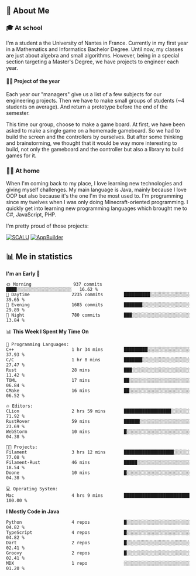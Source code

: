 ## 👀 About Me

### 🎓 At school

I'm a student a the University of Nantes in France. Currently in my first year in a Mathematics and Informatics Bachelor Degree. Until now, my classes are just about algebra and small algorithms. However, being in a special section targeting a Master's Degree, we have projects to engineer each year. 

#### 🔧🔬 Project of the year

Each year our "managers" give us a list of a few subjects for our engineering projects. Then we have to make small groups of students (~4 students on average). And return a prototype before the end of the semester.

This time our group, choose to make a game board. At first, we have been asked to make a single game on a homemade gameboard. So we had to build the screen and the controllers by ourselves. 
But after some thinking and brainstorming, we thought that it would be way more interesting to build, not only the gameboard and the controller but also a library to build games for it.

### 👨‍💻 At home

When I'm coming back to my place, I love learning new technologies and giving myself challenges. My main language is Java, mainly because I love OOP but also because it's the one I'm the most used to. I'm programming since my twelves when I was only doing Minecraft-oriented programming.  I quickly get into learning new programming languages which brought me to C#, JavaScript, PHP. 

I'm pretty proud of those projects:

[![SCALU](https://github-readme-stats.vercel.app/api/pin?username=renardfute&repo=SCALU)](https://github.com/renardfute/scalu)
[![AppBuilder](https://github-readme-stats.vercel.app/api/pin?username=pulsedev2&repo=AppBuilder)](https://github.com/pulsedev2/AppBuilder)

## 📊 Me in statistics
<!--START_SECTION:waka-->
**I'm an Early 🐤** 

```text
🌞 Morning                937 commits         ████░░░░░░░░░░░░░░░░░░░░░   16.62 % 
🌆 Daytime                2235 commits        ██████████░░░░░░░░░░░░░░░   39.65 % 
🌃 Evening                1685 commits        ███████░░░░░░░░░░░░░░░░░░   29.89 % 
🌙 Night                  780 commits         ███░░░░░░░░░░░░░░░░░░░░░░   13.84 % 
```


📊 **This Week I Spent My Time On** 

```text
💬 Programming Languages: 
C++                      1 hr 34 mins        █████████░░░░░░░░░░░░░░░░   37.93 % 
C/C                      1 hr 8 mins         ███████░░░░░░░░░░░░░░░░░░   27.47 % 
Rust                     28 mins             ███░░░░░░░░░░░░░░░░░░░░░░   11.42 % 
TOML                     17 mins             ██░░░░░░░░░░░░░░░░░░░░░░░   06.84 % 
CMake                    16 mins             ██░░░░░░░░░░░░░░░░░░░░░░░   06.52 % 

🔥 Editors: 
CLion                    2 hrs 59 mins       ██████████████████░░░░░░░   71.92 % 
RustRover                59 mins             ██████░░░░░░░░░░░░░░░░░░░   23.69 % 
WebStorm                 10 mins             █░░░░░░░░░░░░░░░░░░░░░░░░   04.38 % 

🐱‍💻 Projects: 
Filament                 3 hrs 12 mins       ███████████████████░░░░░░   77.08 % 
Filament-Rust            46 mins             █████░░░░░░░░░░░░░░░░░░░░   18.54 % 
Doone                    10 mins             █░░░░░░░░░░░░░░░░░░░░░░░░   04.38 % 

💻 Operating System: 
Mac                      4 hrs 9 mins        █████████████████████████   100.00 % 
```

**I Mostly Code in Java** 

```text
Python                   4 repos             █░░░░░░░░░░░░░░░░░░░░░░░░   04.82 % 
TypeScript               4 repos             █░░░░░░░░░░░░░░░░░░░░░░░░   04.82 % 
Dart                     2 repos             █░░░░░░░░░░░░░░░░░░░░░░░░   02.41 % 
Groovy                   2 repos             █░░░░░░░░░░░░░░░░░░░░░░░░   02.41 % 
MDX                      1 repo              ░░░░░░░░░░░░░░░░░░░░░░░░░   01.20 % 
```




<!--END_SECTION:waka-->
